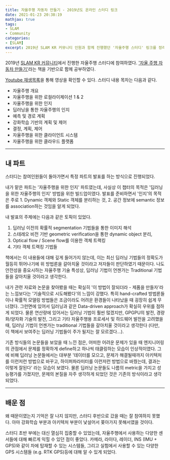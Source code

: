 ```yaml
---
title: 자율주행 자동차 만들기 - 2019년도 온라인 스터디 링크
date: 2021-01-23 20:38:19
mathjax: true
tags: 
- SLAM
- Community
categories: 
- [SLAM]
excerpt: 2019년 SLAM KR 커뮤니티 인원과 함께 진행했던 '자율주행 스터디' 링크를 정리했습니다.
---
```


2019년 [SLAM KR 커뮤니티](https://www.facebook.com/groups/slamkr)에서 진행한 자율주행 스터디에 참여하였다.
['자율 주행 자동차 만들기'](http://acornpub.co.kr/book/autonomous-vehicle-systems)라는 책을 기반으로 함께 공부하였다.

[Youtube 재생목록](https://www.youtube.com/playlist?list=PLubUquiqNQdOYYUqJF1YeAcDqFJ0sryUF)을 통해 영상을 확인할 수 있다.
스터디 내용 목차는 다음과 같다.

- 자율주행 개요
- 자율주행을 위한 로컬라이제이션 1 & 2
- 자율주행을 위한 인지
- 딥러닝을 통한 자율주행의 인지 
- 예측 및 경로 계획
- 강화학습 기반의 계획 및 제어
- 결정, 계획, 제어
- 자율주행을 위한 클라이언트 시스템
- 자율주행을 위한 클라우드 플랫폼

---

## 내 파트

스터디는 참여인원들이 돌아가면서 특정 파트의 발표를 하는 방식으로 진행되었다.

내가 맡은 파트는 '자율주행을 위한 인지' 파트였는데, 사실상 이 챕터의 목적은 '딥러닝을 위한 자율주행의 인지' 방법을 위한 빌드업이였다.
발표를 준비하면서 '인지'의 목적은 주로 1. Dynamic 객체와 Static 객체를 분리하는 것, 2. 공간 정보에 semantic 정보를 association하는 것임을 알게 되었다.

내 발표의 주제에는 다음과 같은 토픽이 있었다.

1. 딥러닝 이전의 확률적 segmentation 기법들을 통한 이미지 해석
2. 스테레오 비전 기반 geometric verification을 통한 dynamic object 분리,
3. Optical flow / Scene flow를 이용한 객체 트랙킹
4. 기타 객체 트랙킹 기법들

책에서는 이 내용들에 대해 깊게 들어가지 않는데, 이는 최신 딥러닝 기법들의 정확도가 월등히 뛰어나기에 위 방법론을 갈아치울 것이라고 저자들이 판단하였기 때문이다. 나도 안전성을 중요시하는 자율주행 기술 특성상, 딥러닝 기법이 언젠가는 Traditional 기법들을 갈아치울 것이라고 생각한다.

내가 관련 자료와 논문을 찾아봤을 때는 확실히 '이 방법이 잘되더라 - 제품을 만들자'라는 느낌보다는 '기술적으로 시도해봤다'의 느낌이 강했다. 특히 hand-crafted 방법론들이나 확률적 모델링 방법들은 조금이라도 어려운 환경들이 나타났을 때 굉장히 쉽게 무너졌다. 그런면에 있어서 딥러닝과 같은 Data-driven approach가 확실히 우위를 점하게 되었다. 물론 연산량에 있어서는 딥러닝 기법이 훨씬 많겠지만, GPGPU의 발전, 경량화/양자화 기술의 발전, 그리고 기타 자율주행용 프로세서 및 하드웨어 발전을 고려했을 때, 딥러닝 기법이 언젠가는 traditional 기법들을 갈아치울 것이라고 생각한다 (다만, 이 책에서 보여주는 딥러닝 기법들이 주가 될지는 잘 모르겠다...).

기존 방식들의 논문들을 보았을 때 느낀 점은, 어떠한 어려운 문제가 있을 때 엔지니어링의 관점에서 문제를 정확하게 define하고 하나씩 태클링하는 모습이 인상적이였다. 그에 비해 딥러닝 논문들에서는 대부분 '데이터를 모으고, 문제가 해결될때까지 아키텍처를 이런저런 방법으로 바꾸고, 하이퍼파라미터를 이런저런 방법으로 바꿨는데, 결과는 이렇게 잘된다' 라는 모습이 보였다. 물론 딥러닝 논문들도 나름의 metric을 가지고 성능평가를 가졌지만, 문제의 본질을 자주 생각하게 되었던 것은 기존의 방식이라고 생각되었다.

---

## 배운 점

왜 때문이였는지 기억은 잘 나지 않지만, 스터디 후반으로 갔을 때는 잘 참여하지 못했다.
아마 강화학습 부분과 아키텍처 부분이 낯설어서 쫒아가지 못해서였을 것이다.

스터디 초반 부에는 대신 열심히 집중할 수 있었는데, 자율주행에서 사용하는 다양한 센서들에 대해 빠르게 익힐 수 있던 점이 좋았다.
카메라, 라이다, 레이더, INS (IMU + GPS)와 같이 차에 탑재할 수 있는 시스템들, 그리고 실험에서 사용할 수 있는 다양한 GPS 시스템들 (e.g. RTK GPS)등에 대해 알 수 있게 되었다.
